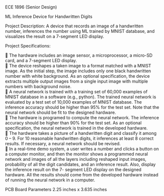 ECE 1896 (Senior Design)

ML Inference Device for Handwritten Digits 

Project Description:  A device that  records an image of a handwritten number,  inferences  the number using  ML trained by MNIST database, and visualizes the result on a 7-segment LED display.  

Project Specifications: 

 The hardware includes an image sensor, a microprocessor, a micro-SD card, and  a 7-segment LED display.  
 The device reshapes a taken image to a format matched with a MNIST image. As  the initial step, the image includes only one black handwritten number with white  background.  As  an  optional  specification,  the  device  extracts  multiple  output  images from a single input image with multiple numbers with background noise.   
 A  neural  network  is  trained  with  a  training  set  of  60,000  examples  of  MNIST  database in a software (e.g., python). The trained neural network is evaluated by  a test set of 10,000 examples of MNIST database. The inference accuracy should  be higher than 95% for the test set. Note that the neural network should be fit to  the designed hardware.   
 The  hardware  is  programed  to  compute  the  neural  network.  The  inference  accuracy should be higher than 90% for the test set. As an optional specification,  the neural network is trained in the developed hardware.   
 The hardware takes a picture of a handwritten digit and  classify it among 0  – 9.  For  10  reasonable  handwritten  digits,  it  inferences  at  least  8  correct  results.  If  necessary, a neural network should be revised.   
 In  a  real-time  demo  system,  a  user  writes  a  number  and  clicks  a  button  on  a  computer monitor, and then the monitor shows a programmed neural network and  images of all the layers including reshaped input images, probability of all the digit  candidates,  and  an  inference  result.  Also,  display  the  inference  result  on  the  7- segment LED display on the designed hardware. All the results should come from  the developed hardware instead of running the neural network in a computer.


PCB Board Parameters
2.25 inches x 3.635 inches

